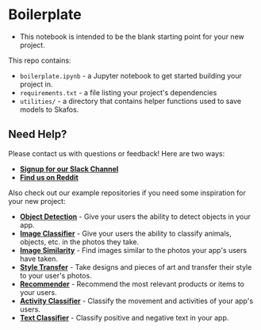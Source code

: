 # Boilerplate
- This notebook is intended to be the blank starting point for your new project.

This repo contains:

- `boilerplate.ipynb` - a Jupyter notebook to get started building your project in.
- `requirements.txt` - a file listing your project's dependencies
- `utilities/` - a directory that contains helper functions used to save models to Skafos.

## Need Help?
Please contact us with questions or feedback! Here are two ways:


-  [**Signup for our Slack Channel**](https://skafosai.slack.com/)
-  [**Find us on Reddit**](https://reddit.com/r/skafos) 

Also check out our example repositories if you need some inspiration for your new project:

- [**Object Detection**](https://github.com/skafos/TuriObjectDetection) - Give your users the ability to detect objects in your app.
- [**Image Classifier**](https://github.com/skafos/TuriImageClassifier) - Give your users the ability to classify animals, objects, etc. in the photos they take.
- [**Image Similarity**](https://github.com/skafos/TuriImageSimilarity) - Find images similar to the photos your app's users have taken.
- [**Style Transfer**](https://github.com/skafos/TuriStyleTransfer) - Take designs and pieces of art and transfer their style to your user's photos.
- [**Recommender**](https://github.com/skafos/TuriRecommender) - Recommend the most relevant products or items to your users.
- [**Activity Classifier**](https://github.com/skafos/TuriActivityClassifier) - Classify the movement and activities of your app's users.
- [**Text Classifier**](https://github.com/skafos/TuriTextClassifier) - Classify positive and negative text in your app.
